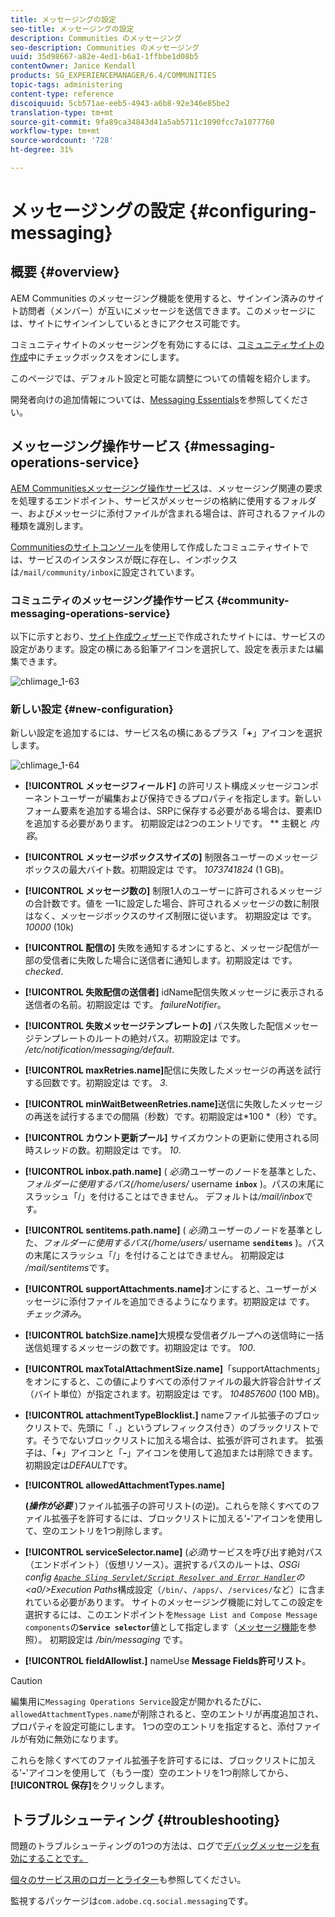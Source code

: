 ```yaml
---
title: メッセージングの設定
seo-title: メッセージングの設定
description: Communities のメッセージング
seo-description: Communities のメッセージング
uuid: 35d98667-a82e-4ed1-b6a1-1ffbbe1d08b5
contentOwner: Janice Kendall
products: SG_EXPERIENCEMANAGER/6.4/COMMUNITIES
topic-tags: administering
content-type: reference
discoiquuid: 5cb571ae-eeb5-4943-a6b8-92e346e85be2
translation-type: tm+mt
source-git-commit: 9fa89ca34843d41a5ab5711c1090fcc7a1077760
workflow-type: tm+mt
source-wordcount: '728'
ht-degree: 31%

---
```



# メッセージングの設定  {#configuring-messaging}

## 概要 {#overview}

AEM Communities のメッセージング機能を使用すると、サインイン済みのサイト訪問者（メンバー）が互いにメッセージを送信できます。このメッセージには、サイトにサインインしているときにアクセス可能です。

コミュニティサイトのメッセージングを有効にするには、[コミュニティサイトの作成](sites-console.md)中にチェックボックスをオンにします。

このページでは、デフォルト設定と可能な調整についての情報を紹介します。

開発者向けの追加情報については、[Messaging Essentials](essentials-messaging.md)を参照してください。

## メッセージング操作サービス {#messaging-operations-service}

[AEM Communitiesメッセージング操作サービス](http://localhost:4502/system/console/configMgr/com.adobe.cq.social.messaging.client.endpoints.impl.MessagingOperationsServiceImpl)は、メッセージング関連の要求を処理するエンドポイント、サービスがメッセージの格納に使用するフォルダー、およびメッセージに添付ファイルが含まれる場合は、許可されるファイルの種類を識別します。

[Communitiesのサイトコンソール](sites-console.md)を使用して作成したコミュニティサイトでは、サービスのインスタンスが既に存在し、インボックスは`/mail/community/inbox`に設定されています。

### コミュニティのメッセージング操作サービス {#community-messaging-operations-service}

以下に示すとおり、[サイト作成ウィザード](sites-console.md)で作成されたサイトには、サービスの設定があります。設定の横にある鉛筆アイコンを選択して、設定を表示または編集できます。

![chlimage_1-63](assets/chlimage_1-63.png)

### 新しい設定 {#new-configuration}

新しい設定を追加するには、サービス名の横にあるプラス「**+**」アイコンを選択します。

![chlimage_1-64](assets/chlimage_1-64.png)

* **[!UICONTROL メッセージフィールド]**
の許可リスト構成メッセージコンポーネントユーザーが編集および保持できるプロパティを指定します。新しいフォーム要素を追加する場合は、SRPに保存する必要がある場合は、要素IDを追加する必要があります。 初期設定は2つのエントリです。 
** 主観と *内容*。

* **[!UICONTROL メッセージボックスサイズの]**
制限各ユーザーのメッセージボックスの最大バイト数。初期設定は です。 
*1073741824* (1 GB)。

* **[!UICONTROL メッセージ数の]**
制限1人のユーザーに許可されるメッセージの合計数です。値を —1に設定した場合、許可されるメッセージの数に制限はなく、メッセージボックスのサイズ制限に従います。 初期設定は です。 
*10000* (10k)

* **[!UICONTROL 配信の]**
失敗を通知するオンにすると、メッセージ配信が一部の受信者に失敗した場合に送信者に通知します。初期設定は です。 
*checked*.

* **[!UICONTROL 失敗配信の送信者]**
idName配信失敗メッセージに表示される送信者の名前。初期設定は です。 
*failureNotifier*。

* **[!UICONTROL 失敗メッセージテンプレートの]**
パス失敗した配信メッセージテンプレートのルートの絶対パス。初期設定は です。 
*/etc/notification/messaging/default*.

* **[!UICONTROL maxRetries.name]**&#x200B;配信に失敗したメッセージの再送を試行する回数です。初期設定は です。 
*3*.

* **[!UICONTROL minWaitBetweenRetries.name]**&#x200B;送信に失敗したメッセージの再送を試行するまでの間隔（秒数）です。初期設定は*100 *（秒）です。

* **[!UICONTROL カウント更新プール]**
サイズカウントの更新に使用される同時スレッドの数。初期設定は です。 
*10*.

* **[!UICONTROL inbox.path.name]**
(
*必須*)ユーザーのノードを基準とした、*フォルダーに使用するパス(/home/users/* username **`inbox`** )。パスの末尾にスラッシュ「/」を付けることはできません。 デフォルトは&#x200B;*/mail/inbox*&#x200B;です。

* **[!UICONTROL sentitems.path.name]**
(
*必須*)ユーザーのノードを基準とした、*フォルダーに使用するパス(/home/users/* username **`senditems`** )。パスの末尾にスラッシュ「/」を付けることはできません。 初期設定は&#x200B;*/mail/sentitems*&#x200B;です。

* **[!UICONTROL supportAttachments.name]**&#x200B;オンにすると、ユーザーがメッセージに添付ファイルを追加できるようになります。初期設定は です。 
*チェック済み*。

* **[!UICONTROL batchSize.name]**&#x200B;大規模な受信者グループへの送信時に一括送信処理するメッセージの数です。初期設定は です。 
*100*.

* **[!UICONTROL maxTotalAttachmentSize.name]**「supportAttachments」をオンにすると、この値によりすべての添付ファイルの最大許容合計サイズ（バイト単位）が指定されます。初期設定は です。 
*104857600* (100 MB)。

* **[!UICONTROL attachmentTypeBlocklist.]**
nameファイル拡張子のブロックリストで、先頭に「
**.**」というプレフィックス付き）のブラックリストです。そうでないブロックリストに加える場合は、拡張が許可されます。 拡張子は、「**+**」アイコンと「**-**」アイコンを使用して追加または削除できます。 初期設定は&#x200B;*DEFAULT*&#x200B;です。

* **[!UICONTROL allowedAttachmentTypes.name]**

   **(*操作が必要*** )ファイル拡張子の許可リスト(の逆)。これらを除くすべてのファイル拡張子を許可するには、ブロックリストに加える&#39;**-**&#39;アイコンを使用して、空のエントリを1つ削除します。

* **[!UICONTROL serviceSelector.name]**
(*必須*)サービスを呼び出す絶対パス（エンドポイント）（仮想リソース）。選択するパスのルートは、*OSGi config [ `Apache Sling Servlet/Script Resolver and Error Handler`](http://localhost:4502/system/console/configMgr/org.apache.sling.servlets.resolver.SlingServletResolver)の&lt;a0/>Execution Paths*&#x200B;構成設定（`/bin/`、`/apps/`、`/services/`など）に含まれている必要があります。 サイトのメッセージング機能に対してこの設定を選択するには、このエンドポイントを`Message List and Compose Message components`の&#x200B;**`Service selector`**&#x200B;値として指定します（[メッセージ機能](configure-messaging.md)を参照）。 初期設定は */bin/messaging* です。

* **[!UICONTROL fieldAllowlist.]**
nameUse 
**Message Fields許可リスト**。

>[!CAUTION]
>
>編集用に`Messaging Operations Service`設定が開かれるたびに、`allowedAttachmentTypes.name`が削除されると、空のエントリが再度追加され、プロパティを設定可能にします。 1つの空のエントリを指定すると、添付ファイルが有効に無効になります。
>
>これらを除くすべてのファイル拡張子を許可するには、ブロックリストに加える&#39;**-**&#39;アイコンを使用して（もう一度）空のエントリを1つ削除してから、**[!UICONTROL 保存]**&#x200B;をクリックします。

## トラブルシューティング {#troubleshooting}

問題のトラブルシューティングの1つの方法は、ログで[デバッグメッセージを有効にすることです。](../../help/sites-administering/troubleshooting.md)

[個々のサービス用のロガーとライター](../../help/sites-deploying/configure-logging.md#loggers-and-writers-for-individual-services)も参照してください。

監視するパッケージは`com.adobe.cq.social.messaging`です。
